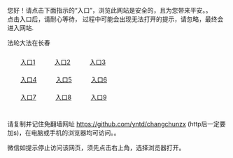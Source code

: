 您好！请点击下面指示的“入口”，浏览此网站是安全的，且为您带来平安。。 <br/>
点击入口后，请耐心等待， 过程中可能会出现无法打开的提示，请忽略，最终会进入网站. </br>

法轮大法在长春<br/>
<div style="padding:10px"><a style="margin:20px" target="_blank" href="https://d16okbm6i6hwg4.cloudfront.net/2Qpsp?udnekamv" id="ccLink1" rel="nofollow">入口1</a> <a target="_blank" style="margin:20px" href="https://d1sy3v8dg5qckf.cloudfront.net/2Qpsp?dpdca" id="ccLink2" rel="nofollow">入口2</a> <a style="margin:20px" target="_blank" href="https://d18rrqsglwydbq.cloudfront.net/2Qpsp?qrucjtr" id="ccLink3" rel="nofollow">入口3</a></div>

<div style="padding:10px" ><a style="margin:20px" target="_blank" href="https://d16okbm6i6hwg4.cloudfront.net/2Qpsp?udnekamv" id="ccLink4" rel="nofollow">入口4</a> <a style="margin:20px" href="https://d1sy3v8dg5qckf.cloudfront.net/2Qpsp?dpdca" target="_blank" id="ccLink5" rel="nofollow">入口5</a> <a style="margin:20px" href="https://d18rrqsglwydbq.cloudfront.net/2Qpsp?qrucjtr" target="_blank" id="ccLink6" rel="nofollow">入口6</a></div>

<div style="padding:10px"><a style="margin:20px" target="_blank" href="https://d16okbm6i6hwg4.cloudfront.net/2Qpsp?udnekamv" id="ccLink7" rel="nofollow">入口7</a> <a style="margin:20px" href="https://d1sy3v8dg5qckf.cloudfront.net/2Qpsp?dpdca" target="_blank" id="ccLink8" rel="nofollow">入口8</a> <a style="margin:20px" target="_blank" href="https://d18rrqsglwydbq.cloudfront.net/2Qpsp?qrucjtr" id="ccLink9" rel="nofollow">入口9</a></div>

<br/>



请复制并记住免翻墙网址 https://github.com/yntd/changchunzx (http后一定要加s)，在电脑或手机的浏览器均可访问。。<br/>

微信如提示停止访问该网页，须先点击右上角，选择浏览器打开。

